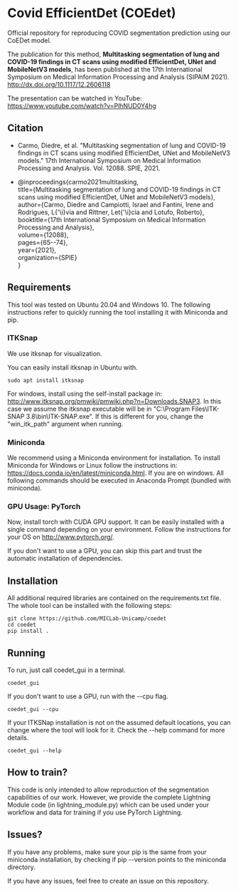 # Covid EfficientDet (COEdet)
Official repository for reproducing COVID segmentation prediction using our CoEDet model.

The publication for this method, **Multitasking segmentation of lung and COVID-19 findings in CT scans using modified EfficientDet, UNet and MobileNetV3 models**, has been published at the 17th International Symposium on Medical Information Processing and Analysis (SIPAIM 2021).
http://dx.doi.org/10.1117/12.2606118

The presentation can be watched in YouTube:
https://www.youtube.com/watch?v=PlhNUD0Y4hg

## Citation
* Carmo, Diedre, et al. "Multitasking segmentation of lung and COVID-19 findings in CT scans using modified EfficientDet, UNet and MobileNetV3 models." 17th International Symposium on Medical Information Processing and Analysis. Vol. 12088. SPIE, 2021.

* @inproceedings{carmo2021multitasking,\
  title={Multitasking segmentation of lung and COVID-19 findings in CT scans using modified EfficientDet, UNet and MobileNetV3 models},\
  author={Carmo, Diedre and Campiotti, Israel and Fantini, Irene and Rodrigues, L{\'\i}via and Rittner, Let{\'\i}cia and Lotufo, Roberto},\
  booktitle={17th International Symposium on Medical Information Processing and Analysis},\
  volume={12088},\
  pages={65--74},\
  year={2021},\
  organization={SPIE}\
}

## Requirements

This tool was tested on Ubuntu 20.04 and Windows 10. The following instructions refer to quickly running the tool installing it with Miniconda and pip.

### ITKSnap

We use itksnap for visualization. 

You can easily install itksnap in Ubuntu with.

    sudo apt install itksnap

For windows, install using the self-install package in: http://www.itksnap.org/pmwiki/pmwiki.php?n=Downloads.SNAP3. In this case we assume the itksnap executable will be in "C:\\Program Files\\ITK-SNAP 3.8\\bin\\ITK-SNAP.exe". If this is different for you, change the "win_itk_path" argument when running.

### Miniconda

We recommend using a Miniconda environment for installation. To install Miniconda for Windows or Linux follow the instructions in: https://docs.conda.io/en/latest/miniconda.html. If you are on windows. All following commands should be executed in Anaconda Prompt (bundled with miniconda).

### GPU Usage: PyTorch

Now, install torch with CUDA GPU support. It can be easily installed with a single command depending on your environment. 
Follow the instructions for your OS on http://www.pytorch.org/. 

If you don't want to use a GPU, you can skip this part and trust the automatic installation of dependencies.

## Installation

All additional required libraries are contained on the requirements.txt file.
The whole tool can be installed with the following steps:

    git clone https://github.com/MICLab-Unicamp/coedet
    cd coedet
    pip install .

## Running 

To run, just call coedet_gui in a terminal.

    coedet_gui

If you don't want to use a GPU, run with the --cpu flag.

    coedet_gui --cpu

If your ITKSNap installation is not on the assumed default locations, you can change where the tool will look for it. Check the --help command for more details.

    coedet_gui --help

## How to train?

This code is only intended to allow reproduction of the segmentation capabilities of our work. 
However, we provide the complete Lightning Module code (in lightning_module.py) which can be used under your workflow and data for training if you use PyTorch Lightning.

## Issues?

If you have any problems, make sure your pip is the same from your miniconda installation,
by checking if pip --version points to the miniconda directory.

If you have any issues, feel free to create an issue on this repository.

